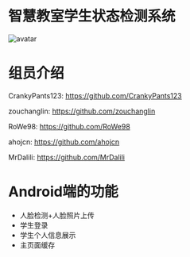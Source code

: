 # 智慧教室学生状态检测系统

![avatar](http://62.234.50.12/NewBlog/tiaokan.jpg)

# 组员介绍

CrankyPants123: https://github.com/CrankyPants123

zouchanglin: https://github.com/zouchanglin

RoWe98: https://github.com/RoWe98

ahojcn: https://github.com/ahojcn

MrDalili: https://github.com/MrDalili


# Android端的功能
* 人脸检测+人脸照片上传
* 学生登录
* 学生个人信息展示
* 主页面缓存


